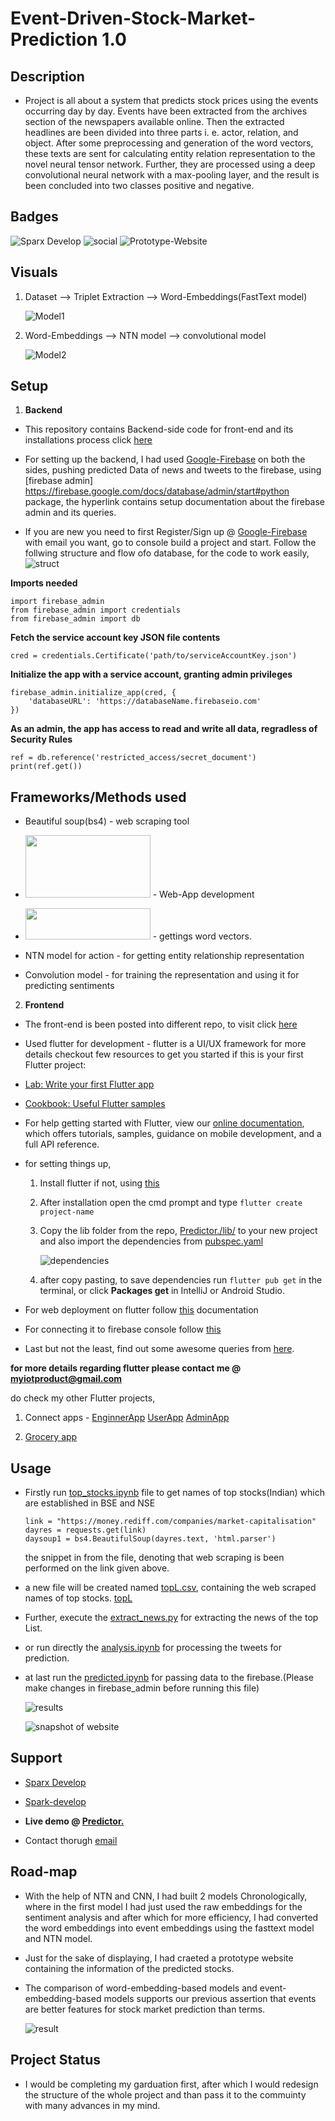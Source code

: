 # Event-Driven-Stock-Market-Prediction 1.0

## Description

-  Project is all about a system that predicts stock prices using the events occurring day by day. Events have been extracted from the archives section of the newspapers            available online. Then the extracted headlines are been divided into three parts i. e. actor, relation, and object. After some preprocessing and generation of the word          vectors, these texts are sent for calculating entity relation representation to the novel neural tensor network. Further, they are processed using a deep convolutional neural    network with a max-pooling layer, and the result is been concluded into two classes positive and negative.

## Badges

![Sparx Develop](https://img.shields.io/badge/Instagram-E4405F?style=for-the-badge&logo=instagram&logoColor=white) 
![social](https://img.shields.io/github/followers/Spark-develop?style=social) 
![Prototype-Website](https://img.shields.io/website?down_color=blue&up_color=orange&up_message=Predictor.&url=https%3A%2F%2Fportfolios-work.web.app%2F%23%2F)

## Visuals
1. Dataset --> Triplet Extraction --> Word-Embeddings(FastText model) 


   ![Model1](images/part-1.png)
   
2. Word-Embeddings --> NTN model --> convolutional model


   ![Model2](images/part-2.PNG)

## Setup

1. **Backend**

-  This repository contains Backend-side code for front-end and its installations process click [here](https://github.com/Spark-develop/Predictor.)

-  For setting up the backend, I had used [Google-Firebase](https://firebase.google.com/) on both the sides, pushing predicted Data of news and tweets to the firebase, using        [firebase admin] https://firebase.google.com/docs/database/admin/start#python package, the hyperlink contains setup documentation about the firebase admin and its queries.

-  If you are new you need to first Register/Sign up @ [Google-Firebase](https://firebase.google.com/) with email you want, go to console build a project and start.
   Follow the follwing structure and flow ofo database, for the code to work easily,
   ![struct](images/database_structure.PNG)

**Imports needed**
```
import firebase_admin
from firebase_admin import credentials
from firebase_admin import db
```

**Fetch the service account key JSON file contents**
```
cred = credentials.Certificate('path/to/serviceAccountKey.json')
```

**Initialize the app with a service account, granting admin privileges**
```
firebase_admin.initialize_app(cred, {
    'databaseURL': 'https://databaseName.firebaseio.com'
})
```

**As an admin, the app has access to read and write all data, regradless of Security Rules**
```
ref = db.reference('restricted_access/secret_document')
print(ref.get())
```
## Frameworks/Methods used
- Beautiful soup(bs4) - web scraping tool

- <img src="https://github.com/Spark-develop/Event-Driven-Stock-Market-Prediction/blob/8c9c90502ec1a0c0587c48152efe0ec02efbe3ec/images/flutter_logo.png" width="200" height="100">   -  Web-App development

- <img src="https://github.com/Spark-develop/Event-Driven-Stock-Market-Prediction/blob/aa51bbebc7ecaafe677dae36878072f4e11be504/images/fasttext.png" width="200" height="50">  -  gettings word vectors.

- NTN model for action - for getting entity relationship representation

- Convolution model - for training the representation and using it for predicting sentiments

2. **Frontend**

- The front-end is been posted into different repo, to visit click [here](https://github.com/Spark-develop/Predictor..git)

- Used flutter for development - flutter is a UI/UX framework for more details checkout few resources to get you started if this is your first Flutter project:

- [Lab: Write your first Flutter app](https://flutter.dev/docs/get-started/codelab)
- [Cookbook: Useful Flutter samples](https://flutter.dev/docs/cookbook)
- For help getting started with Flutter, view our [online documentation](https://flutter.dev/docs), which offers tutorials, samples, guidance on mobile development, and a full     API reference.

- for setting things up,
   1. Install flutter if not, using [this](https://flutter.dev/docs/get-started/install)
   2. After installation open the cmd prompt and type ```flutter create project-name```
   3. Copy the lib folder from the repo, [Predictor./lib/](https://github.com/Spark-develop/Predictor./tree/main/lib) to your new project and also import the dependencies from         [pubspec.yaml](https://github.com/Spark-develop/Predictor./blob/9c0de5ea4ccb9e56686b11815c0e83631714bfd8/pubspec.yaml)
      
      ![dependencies](images/depend.PNG)
      
   4. after copy pasting, to save dependencies run ```flutter pub get``` in the terminal, or click **Packages get** in IntelliJ or Android Studio.
  
 - For web deployment on flutter follow [this](https://flutter.dev/web) documentation
 - For connecting it to firebase console follow [this](https://flutter.dev/docs/development/data-and-backend/firebase)
 - Last but not the least, find out some awesome queries from [here](https://petercoding.com/firebase/2020/02/16/using-firebase-queries-in-flutter/).

 **for more details regarding flutter please contact me @ myiotproduct@gmail.com**
 
 do check my other Flutter projects,
 
 1. Connect apps - [EnginnerApp](https://github.com/Spark-develop/EngineerConnect.git)
                   [UserApp](https://github.com/Spark-develop/UserConnect.git)
                   [AdminApp](https://github.com/Spark-develop/adminapp.git)
                   
 2. [Grocery app](https://github.com/Spark-develop/grocery_app.git)

## Usage

- Firstly run [top_stocks.ipynb](topstocks.ipynb) file to get names of top stocks(Indian) which are established in BSE and NSE 
  ```
  link = "https://money.rediff.com/companies/market-capitalisation"
  dayres = requests.get(link)
  daysoup1 = bs4.BeautifulSoup(dayres.text, 'html.parser')
  ```
  the snippet in from the file, denoting that web scraping is been performed on the link given above.
- a new file will be created named [topL.csv](topL.csv), containing the web scraped names of top stocks.
  [topL](images/top_table_img.PNG)
  
- Further, execute the [extract_news.py](Utils/extract_news.py) for extracting the news of the top List.
- or run directly the [analysis.ipynb](analysis.ipynb) for processing the tweets for prediction.
- at last run the [predicted.ipynb](predicted.ipynb) for passing data to the firebase.(Please make changes in firebase_admin before running this file)

  ![results](images/results.PNG)
  
  ![snapshot of website](images/gif_up+lo.gif)

## Support

- [Sparx Develop](https://www.instagram.com/_sparxdev/)


- [Spark-develop](https://github.com/Spark-develop?tab=repositories)


- **Live demo @ [Predictor.](https://portfolios-work.web.app/#/)**


- Contact thorugh [email](mailto:myiotproduct@gmail.com)

## Road-map

- With the help of NTN and CNN, I had built 2 models Chronologically, where in the first model I had just used the raw embeddings for the sentiment analysis and after which for   more efficiency, I had converted the word embeddings into event embeddings using the fasttext model and NTN model.

- Just for the sake of displaying, I had craeted a prototype website containing the information of the predicted stocks.

- The comparison of word-embedding-based models and event-embedding-based models supports our previous assertion that events are better features for stock market prediction than   terms.

  ![result](images/loss.PNG)

## Project Status

- I would be completing my garduation first, after which I would redesign the structure of the whole project and than pass it to the commuinty with many advances in my mind.


